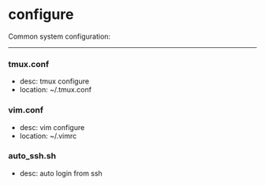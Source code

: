 configure
========

Common system configuration:

---

### tmux.conf

* desc: tmux configure
* location: ~/.tmux.conf

### vim.conf

* desc: vim configure
* location: ~/.vimrc

### auto_ssh.sh

* desc: auto login from ssh


